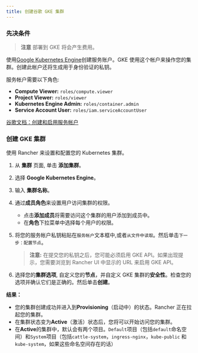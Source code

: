 ```yaml
---
title: 创建谷歌 GKE 集群
---
```


### 先决条件

> **注意**
> 部署到 GKE 将会产生费用。

使用[Google Kubernetes Engine](https://console.cloud.google.com/projectselector/iam-admin/serviceaccounts)创建服务账户。GKE 使用这个帐户来操作您的集群。创建此帐户还将生成用于身份验证的私钥。

服务帐户需要以下角色:

- **Compute Viewer:** `roles/compute.viewer`
- **Project Viewer:** `roles/viewer`
- **Kubernetes Engine Admin:** `roles/container.admin`
- **Service Account User:** `roles/iam.serviceAccountUser`

[谷歌文档：创建和启用服务帐户](https://cloud.google.com/compute/docs/access/create-enable-service-accounts-for-instances)

### 创建 GKE 集群

使用 Rancher 来设置和配置您的 Kubernetes 集群。

1. 从 **集群** 页面, 单击 **添加集群**。

2. 选择 **Google Kubernetes Engine**。

3. 输入 **集群名称**。

4. 通过**成员角色**来设置用户访问集群的权限。

   - 点击**添加成员**将需要访问这个集群的用户添加到成员中。
   - 在**角色**下拉菜单中选择每个用户的权限。

5. 将您的服务帐户私钥粘贴在`服务帐户`文本框中,或者`从文件中读取`。然后单击`下一步：配置节点`。

   > **注意:** 在提交您的私钥之后，您可能必须启用 GKE API。如果出现提示，您需要浏览到 Rancher UI 中显示的 URL 来启用 GKE API。

6. 选择您的**集群选项**, 自定义您的**节点**，并自定义 GKE 集群的**安全性**。检查您的选项并确认它们是正确的。然后单击**创建**。

**结果：**

- 您的集群创建成功并进入到**Provisioning**（启动中）的状态。Rancher 正在拉起您的集群。
- 在集群状态变为**Active**（激活）状态后，您将可以开始访问您的集群。
- 在**Active**的集群中，默认会有两个项目。`Default`项目（包括`default`命名空间）和`System`项目（包括`cattle-system`，`ingress-nginx`，`kube-public` 和 `kube-system`，如果这些命名空间存在的话）
